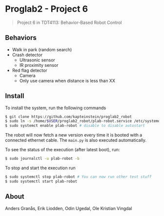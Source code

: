 # Proglab2 - Project 6

> Project 6 in TDT4113: Behavior-Based Robot Control


## Behaviors

- Walk in park (random search)
- Crash detector
    - Ultrasonic sensor
    - IR proximity sensor
- Red flag detector
    - Camera
    - Only use camera when distance is less than XX


## Install

To install the system, run the following commands
```bash
$ git clone https://github.com/kapteinstein/proglab2_robot
$ sudo ln -s /home/$USER/proglab2_robot/plab-robot.service /etc/systemd/system/plab-robot.service
$ sudo systemct enable plab-robot # disable to disable autostart
```

The robot will now fetch a new version every time it is booted with a connected ethernet cable. The `main.py` is also executed automatically.

To see the status of the execution (after latest boot), run:

```bash
$ sudo journalctl -u plab-robot -b
```

To stop and start the execution run
```bash
$ sudo systemctl stop plab-robot # You can now run other test stuff
$ sudo systemctl start plab-robot

```

## About

Anders Granås, Erik Liodden, Odin Ugedal, Ole Kristian Vingdal
